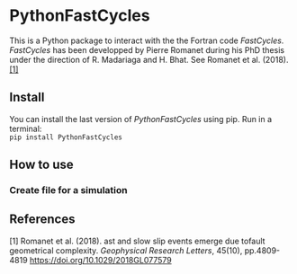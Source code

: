 # PythonFastCycles 

This is a Python package to interact with the the Fortran code *FastCycles*.      
*FastCycles* has been developped by Pierre Romanet during his PhD thesis under the direction of R. Madariaga and H. Bhat. See Romanet et al. (2018). [[1]](#1)

## Install

You can install the last version of *PythonFastCycles* using pip. Run in a terminal:         
`pip install PythonFastCycles`

## How to use

### Create file for a simulation 

## References
<a id="1">[1]</a> 
Romanet et al. (2018). 
ast and slow slip events emerge due tofault geometrical complexity. 
*Geophysical Research Letters*, 45(10), pp.4809-4819
https://doi.org/10.1029/2018GL077579

